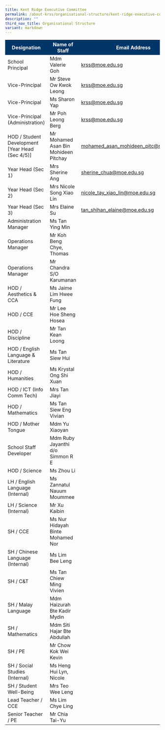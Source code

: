 ```yaml
---
title: Kent Ridge Executive Committee
permalink: /about-krss/organisational-structure/kent-ridge-executive-committee/
description: ""
third_nav_title: Organisational Structure
variant: markdown
---
```

<style>
table, th, td {
border-collapse: collapse;
}
</style>

	
<table>
  <tbody><tr style="background-color:#033668">
    <th style="font-weight:bold; color:#ffffff;width: 300px;">Designation </th>
    <th style="font-weight:bold; color:#ffffff;width: 500px;">Name of Staff</th>
		<th style="font-weight:bold; color:#ffffff;width:200px;">Email Address</th>
  </tr>
  <tr>
    <td>School Principal</td>
    <td>Mdm Valerie Goh</td>
    <td><a href="mailto:krss@moe.edu.sg">krss@moe.edu.sg</a></td>
  </tr>
  <tr>
     <td>Vice-Principal</td>
     <td>Mr Steve Ow Kwok Leong</td>
     <td><a href="mailto:krss@moe.edu.sg">krss@moe.edu.sg</a></td>
  </tr>
		  <tr>
     <td>Vice-Principal</td>
     <td>Ms Sharon Yap</td>
     <td><a href="mailto:krss@moe.edu.sg">krss@moe.edu.sg</a></td>
  </tr>
  <tr>
     <td>Vice-Principal (Administration)</td>
     <td>Mr Poh Leong Berg</td>
     <td><a href="mailto:krss@moe.edu.sg">krss@moe.edu.sg</a></td>
  </tr>
		<tr>
     <td>HOD / Student Development [Year Head (Sec 4/5)]</td>
     <td>Mr Mohamed Asan Bin Mohideen Pitchay</td>
     <td><a href="mailto:mohamed_asan_mohideen_pitc@schools.gov.sg">mohamed_asan_mohideen_pitc@moe.edu.sg</a></td>
  </tr>
   <tr>
     <td>Year Head (Sec 1)</td>
     <td>Mrs Sherine Ang</td>
     <td><a href="mailto:sherine_chua@schools.gov.sg">sherine_chua@moe.edu.sg</a></td>
  </tr>
  <tr>
     <td>Year Head (Sec 2)</td>
     <td>Mrs Nicole Song Xiao Lin</td>
     <td><a href="mailto:nicole_tay_xiao_lin@schools.gov.sg">nicole_tay_xiao_lin@moe.edu.sg</a></td>
  </tr>
  <tr>
    <td>Year Head (Sec 3)</td>
     <td>Mrs Elaine Su</td>
    <td class="tg-lm9i"><a href="mailto:tan_shihan_elaine@schools.gov.sg">tan_shihan_elaine@moe.edu.sg</a></td>
  </tr>
  <tr>
     <td>Administration Manager</td>
     <td>Ms Tan Ying Min</td>
  </tr>
  <tr>
    <td>Operations Manager</td>
     <td>Mr Koh Beng Chye, Thomas</td>
  </tr>
  <tr>
     <td>Operations Manager</td>
     <td>Mr Chandra S/O Karumanan</td>
  </tr>
  <tr>
     <td>HOD / Aesthetics &amp; CCA</td>
     <td>Ms Jaime Lim Hwee Fung</td>
  </tr>
  <tr>
     <td>HOD / CCE</td>
     <td>Mr Lee Hoe Sheng Hosea</td>
  </tr>
	<tr>
     <td>HOD / Discipline</td>
     <td>Mr Tan Kean Loong</td>
  </tr>
  <tr>
     <td>HOD / English Language &amp; Literature</td>
     <td>Ms Tan Siew Hui</td>
  </tr>
  <tr>
     <td>HOD / Humanities</td>
     <td>Ms Krystal Ong Shi Xuan</td>
  </tr>
  <tr>
     <td>HOD / ICT (Info Comm Tech)</td>
     <td>Mrs Tan Jiayi</td>
  </tr>
  <tr>
     <td>HOD / Mathematics</td>
     <td>Ms Tan Siew Eng Vivian</td>
  </tr>
		  <tr>
     <td>HOD / Mother Tongue</td>
     <td>Mdm Yu Xiaoyan</td>
  </tr>
	<tr>
     <td>School Staff Developer</td>
     <td>Mdm Ruby Jayanthi d/o Simmon R E</td>
  </tr>
  <tr>
     <td>HOD / Science</td>
     <td>Ms Zhou Li</td>
  </tr>
  <tr>
     <td>LH / English Language (Internal)</td>
     <td>Ms Zannatul Nauum Moummee</td>
  </tr>
  <tr>
     <td>LH / Science (Internal)</td>
     <td>Mr Xu Kaibin</td>
  </tr>
  <tr>
     <td>SH / CCE</td>
     <td>Ms Nur Hidayah Binte Mohamed Nor</td>
  </tr>
		  <tr>
     <td>SH / Chinese Language (Internal)</td>
     <td>Ms Lim Bee Leng</td>
  </tr>
  <tr>
     <td>SH / C&amp;T</td>
     <td>Ms Tan Chiew Ming Vivien</td>
  </tr>
	 <tr>
     <td>SH / Malay Language</td>
     <td>Mdm Haizurah Bte Kadir Mydin</td>
  </tr>
	  <tr>
     <td>SH / Mathematics</td>
     <td>Mdm Siti Hajar Bte Abdullah</td>
  </tr>
	 <tr>
     <td>SH / PE</td>
     <td>Mr Chow Kok Wei Kevin</td>
  </tr>
		  <tr>
     <td>SH / Social Studies (Internal)</td>
     <td>Ms Heng Hui Lyn, Nicole</td>
  </tr>
  <tr>
     <td>SH / Student Well-Being</td>
     <td>Mrs Teo Wee Leng</td>
  </tr>
  <tr>
     <td>Lead Teacher / CCE</td>
     <td>Ms Lim Chye Ling</td>
  </tr>
	<tr>
    <td>Senior Teacher / PE</td>
     <td>Mr Chia Tai-Yu</td>
  </tr>
</tbody></table>